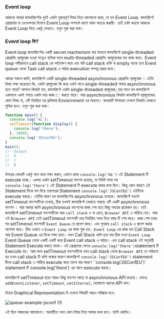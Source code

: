 ### Event loop

আজকে আমরা জাভাস্ক্রিপ্টের খুবই একটা গুরুত্বপূর্ণ বিষয় নিয়ে আলোচনা করব, তা হল Event Loop. জাভাস্ক্রিপ্ট প্রোগ্রামার বা ডেভেলপার হিসাবে Event Loop সম্পর্কে ধারণা থাকা অত্যন্ত জরুরী। তাই চেষ্টা করবো আজকে Event Loop নিয়ে একটু লেখতে। চলুন শুরু করা যাক।

### Event loop কি?

Event loop জাভাস্ক্রিপ্টের একটি secret machenism যার মাধ্যমে জাভাস্ক্রিপ্ট single-threaded প্রোগ্রামিং ল্যাঙ্গুয়েজ হওয়া সত্ত্বেও বাহ্যিক ভাবে multi-threaded প্রোগ্রামিং ল্যাঙ্গুয়েজের মত কাজ করে। Event loop গভীরভাবে call stack কে পর্যবেক্ষণ করে এবং যদি call stack খালি বা empty থাকে তবে Event queue থেকে Task call stack এ পাঠায় execution সম্পন্ন করার জন্য।

আমরা সকলে জানি, জাভাস্ক্রিপ্ট একটি single-threaded asynchronous প্রোগ্রামিং ল্যাঙ্গুয়েজ । এইটা বিষয় লক্ষ্য করেছেন কি, একটা ল্যাঙ্গুয়েজ কি করে একই সাথে single-threaded আবার asynchronous হতে পারে? আসলে বিষয়টা হল, জাভাস্ক্রিপ্ট একটা single-threaded ল্যাঙ্গুয়েজ; তার মানে হল জাভাস্ক্রিপ্ট একসাথে একই সময়ে একটা মাত্র কাজ ে করতে পারে। আর asynchronous বিষয়টা জাভাস্ক্রিপ্ট ল্যাঙ্গুয়েজের কোন বিষয় না, এটি নিয়ন্ত্রিত হয় ব্রাউজার Enviornment এর মাধ্যমে। কয়েকটি উদাহরন দেখলে বিষয়টা বোঝতে সুবিধা হবে।
চলুন শুরু করা যাক।

```js
function main() {
  console.log('Hi');
  setTimeout(function display() {
    console.log('there');
  }, 1000);
  console.log('JSConfEU');
}
main();
//	Output
//	A
//	C
//  B
```

উপরের কোডটি একটু ভাল করে লক্ষ্য করুন, এখানে প্রথম `console.log('Hi')` এই Statement টি execute হচ্ছে। এরপর একটা setTimeout ফাংশন রয়েছে, যা নিদিষ্ট সময় পর `console.log('there')` এই Statement টি execute করার কথা ছিল। কিন্তু কোন কারণে এই Statement টিকে বাদ দিয়ে তারপরের Statement `console.log('JSConfEU')` এইটিকে execute করছে। এইটির কারণ হল জাভাস্ক্রিপ্টের asynchronous ব্যবহার। জাভাস্ক্রিপ্ট যখনই setTimeout ফাংশনটিকে দেখছে, ঠিক তখনই জাভাস্ক্রিপ্ট বোঝতে পারছে এটি একটি asynchronous ফাংশন । আর আমরা জানি asynchronous ফাংশনের কাজ শেষ হতে কিছু সময়ের প্রয়োজন হয়। তাই জাভাস্ক্রিপ্ট setTimeout ফাংশনটিকে আর `call stack` এ না রেখে, `Browser API` এ পাঠিয়ে দেয়। আর এই `Browser API` তেই setTimeout ফাংশনটি তার নির্ধারিত সময় নিয়ে কাজ টি শেষ করে। কাজ শেষ হবার পর setTimeout ফাংশনটি `Event Queue` তে প্রবেশ করে। এবং পুনরায় `call stack` এ প্রবেশ করার অপেক্ষা করে।
ঠিক এখানে এ `Event Loop` এর কাজ শুরু হয়। `Event Loop` এর কাজ হল Call Stack আর Event Queue এর দিকে লক্ষ্য রাখা। যখন Call Stack খালি হয়ে যায় ঠিক তখন `Event Loop` Event Queue থেকে একটি একটি করে Event call stack এ পাঠায়। এবং call stack ওই অনুযায়ী Statement Execute করতে থাকে। এই প্রোগ্রামের ক্ষেত্রে `console.log('there')`statement টি Execute হয়।
আর যখন setTimeout ফাংশনটিকে যখন call stack থেকে `Browser API` তে পাঠানো হয় তখন call stack টি খালি থাকার কারণে জাভাস্ক্রিপ্ট `console.log('JSConfEU')` statement টিকে call stack এ পাঠিয়ে execute করে ফেলে যার কারণে ``console.log('JSConfEU')` statement টি console.log('there') এর আগে execute করছে।

জাভাস্ক্রিপ্টে setTimeout ছাড়া আরও কিছু ফাংশন আছে যা asynchronous API রয়েছে। যেমনঃ `addEventListener`, `setTimeout`, `setInterval`, যেকোনো ধরনের API কল।

নিচের Graphical Representation টা দেখলে বিষয়টি আরও পরিষ্কার হবে।

![queue-example-jsconf (1)](https://user-images.githubusercontent.com/9677372/144177972-e998b3cf-7b37-4d52-9feb-f7926ffb9eeb.gif)

এই ছিল আজকের আলোচনা। পরবর্তীতে অন্য কোন বিষয় নিয়ে আবার কথা হবে। হ্যাপি কোডিং।
